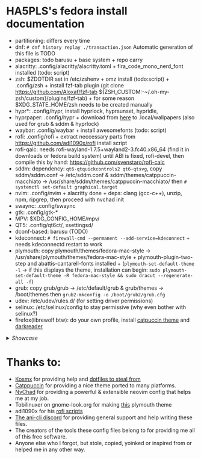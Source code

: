 # HA5PLS's fedora install documentation
- partitioning: differs every time
- dnf: `# dnf history replay ./transaction.json` Automatic generation of this file is TODO
- packages: todo barusu + base system + repo carry
- alacritty: .config/alacritty/alacritty.toml + fira_code_mono_nerd_font installed (todo: script)
- zsh: $ZDOTDIR set in /etc/zshenv + omz install (todo:script) + .config/zsh + install fzf-tab plugin (git clone https://github.com/Aloxaf/fzf-tab ${ZSH_CUSTOM:-~/.oh-my-zsh/custom}/plugins/fzf-tab) + for some reason $XDG_STATE_HOME/zsh needs to be created manually
- hypr*: .config/hypr, install hyprlock, hyprsunset, hypridle, 
- hyprpaper: .config/hypr + download from [here](https://www.flickr.com/photos/nasahqphoto/5914101671/in/photostream/) to .local/wallpapers (also used for grub & sddm & hyprlock)
- waybar: .config/waybar + install awesomefonts (todo: script)
- rofi: .config/rofi + extract neccessary parts from https://github.com/adi1090x/rofi install script
- rofi-qalc: needs rofi-wayland-1.7.5+wayland2-3.fc40.x86_64 (find it in downloads or fedora build system) until ABI is fixed, rofi-devel, then compile this by hand: https://github.com/svenstaro/rofi-calc
- sddm: dependency: `qt6-qtquickcontrols2 qt6-qtsvg`, copy sddm/sddm.conf -> /etc/sddm.conf & sddm/themes/catppuccin-macchiato -> /usr/share/sddm/themes/catppuccin-macchiato/ then `# systemctl set-default graphical.target`
- nvim: .config/nvim + alacritty done + deps: clang (gcc-c++), unzip, npm, ripgrep, then proceed with nvchad init
- swaync: .config/swaync
- gtk: .config/gtk-*
- MPV: $XDG_CONFIG_HOME/mpv/
- QT5: .config/qt6ct/, xsettingsd/
- dconf-based: barusu (TODO)
- kdeconnect: `# firewall-cmd --permanent --add-service=kdeconnect` + needs kdeconnectd restart to work
- plymouth: copy plymouth/themes/fedora-mac-style -> /usr/share/plymouth/themes/fedora-mac-style + plymouth-plugin-two-step and abattis-cantarell-fonts installed + (`plymouth-set-default-theme -l` -> if this displays the theme, installation can begin: `sudo plymouth-set-default-theme -R fedora-mac-style && sudo dracut --regenerate-all -f`)
- grub: copy grub/grub -> /etc/default/grub & grub/themes -> /boot/themes then `grub2-mkconfig -o /boot/grub2/grub.cfg`
- udev: /etc/udev/rules.d/ (for setting driver permissions)
- selinux: /etc/selinux/config to stay permissive (why even bother with selinux?)
- firefox(librewolf btw): do your own profile, install [catpuccin theme](https://github.com/catppuccin/firefox) and [darkreader](https://darkreader.org/)

<details><summary><i>Showcase</i></summary>
    [background](https://raw.githubusercontent.com/Derisis13/dotfiles/refs/heads/master/.assets/bare.png)<br>
    [nvim](https://raw.githubusercontent.com/Derisis13/dotfiles/refs/heads/master/.assets/nvim.png)<br>
    [fetch](https://raw.githubusercontent.com/Derisis13/dotfiles/refs/heads/master/.assets/fetch.png)<br>
    [launcher](https://raw.githubusercontent.com/Derisis13/dotfiles/refs/heads/master/.assets/ff_launcher.png)<br>
    [control center](https://raw.githubusercontent.com/Derisis13/dotfiles/refs/heads/master/.assets/control_center_menu.png.png)<br>
    [btop](https://raw.githubusercontent.com/Derisis13/dotfiles/refs/heads/master/.assets/btop.png)
</details>


# Thanks to:
- [Kosmx](https://github.com/KosmX/) for providing help and [dotfiles to steal from](https://github.com/KosmX/hypr-dots)
- [Catppuccin](https://github.com/catppuccin/) for providing a nice theme ported to many platforms.
- [NvChad](https://github.com/NvChad/) for providing a powerful & extensible neovim config that helps me at my job.
- Tobilinuxer on gnome-look.org for making [this](https://www.gnome-look.org/p/2106821) plymouth theme
- adi1090x for his [rofi scripts](https://github.com/adi1090x/rofi)
- [The ani-cli discord](https://discord.com/invite/aqu7GpqVmR) for providing general support and help writing these files.
- The creators of the tools these config files belong to for providing me all of this free software.
- Anyone else who I forgot, but stole, copied, yoinked or inspired from or helped me in any other way.
